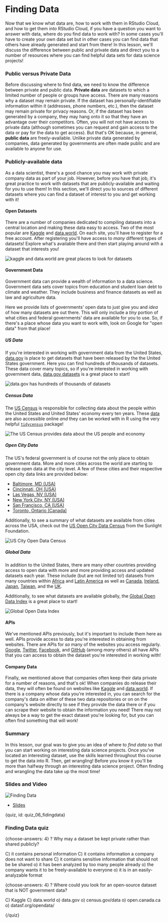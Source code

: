 # Finding Data

Now that we know what data are, how to work with them in RStudio Cloud, and how to get them *into* RStudio Cloud, if you have a question you want to answer with data, where do you find data to work with? In some cases you'll have to create your own data set but in other cases you can find data that others have already generated and start from there! In this lesson, we'll discuss the difference between public and private data and direct you to a number of resources where you can find helpful data sets for data science projects!

### Public versus Private Data

Before discussing where to find data, we need to know the difference between private and public data. **Private data** are datasets to which a limited number of people or groups have access. There are many reasons why a dataset may remain private. If the dataset has personally-identifiable information within it (addresses, phone numbers, etc.), then the dataset may remain private for privacy reasons. Or, if the dataset has been generated by a company, they may hang onto it so that they have an advantage over their competitors. Often, you will not not have access to private data (although sometimes you can request and gain access to the data or pay for the data to get access). But that's OK because, in general, **public data** are freely-available. Unlike private data generated by companies, data generated by governments are often made public and are available to anyone for use.

### Publicly-available data

As a data scientist, there's a good chance you may work with private company data as part of your job. However, before you have that job, it's great practice to work with datasets that are publicly-available and waiting for you to use them! In this section, we'll direct you to sources of different datasets where you can find a dataset of interest to you and get working with it! 

#### Open Datasets

There are a number of companies dedicated to compiling datasets into a central location and making these data easy to access. Two of the most popular are [Kaggle](https://www.kaggle.com/) and [data.world](https://data.world/). On each site, you'll have to register for a free account. After registering you'll have access to *many* different types of datasets! Explore what's available there and then start playing around with a dataset that interests you!

![kaggle and data.world are *great* places to look for datasets](images/06_findingdata/06_data_findingdata-2.png)


#### Government Data

Government data can provide a wealth of information to a data science. Government data sets cover topics from education and student loan debt to climate and weather. They include business and finance datasets as well as law and agriculture data.

Here we provide lists of governments' open data to just give you and *idea* of how many datasets are out there. This will only include a *tiny* portion of what cities and federal governments' data are available for you to use. So, if there's a place whose data you want to work with, look on Google for "open data" from that place! 

##### US Data

If you're interested in working with government data from the United States, [data.gov](https://www.data.gov/) is place to get datasets that have been released by the the United States government. Here you can find hundreds of thousands of datasets. These data cover many topics, so if you're interested in working with government data, [data.gov datasets](https://www.data.gov/dataset) is a great place to start!

![data.gov has hundreds of thousands of datasets](images/06_findingdata/06_data_findingdata-3.png)

##### Census Data

The [US Census](https://www.census.gov/) is responsible for collecting data about the people within the United States and United States' economy every ten years. These [data](https://www.census.gov/data.html) are also accessible online *and* they can be worked with in R using the very helpful [`tidycensus`](https://walkerke.github.io/tidycensus/) package!

![The US Census provides data about the US people and economy](images/06_findingdata/06_data_findingdata-4.png)

##### Open City Data

The US's federal government is of course not the only place to obtain government data. More and more cities across the world are starting to release open data at the city level. A few of these cities and their respective open city data links are provided below:

* [Baltimore, MD (USA)](https://data.baltimorecity.gov/)
* [Cincinnati, OH (USA)](https://data.cincinnati-oh.gov/)
* [Las Vegas, NV (USA)](https://opendata.lasvegasnevada.gov/)
* [New York City, NY (USA)](https://opendata.cityofnewyork.us/)
* [San Francisco, CA (USA)](https://datasf.org/opendata/)
* [Toronto, Ontario (Canada)](https://www.toronto.ca/city-government/data-research-maps/open-data/)

Additionally, to see a summary of what datasets are available from cities across the USA, check out the [US Open City Data Census](http://us-cities.survey.okfn.org/) from the Sunlight Foundation.

![US City Open Data Census](images/06_findingdata/06_data_findingdata-6.png)

##### Global Data

In addition to the United States, there are many other countries providing access to open data with more and more providing access and updated datasets each year. These include (but are not limited to!) datasets from many countries within [Africa](http://dataportal.opendataforafrica.org/) and [Latin America](https://opendatabarometer.org/latin-american-open-data-initiative/) as well as  [Canada](https://open.canada.ca/en/open-data),  [Ireland](https://data.gov.ie/), [Japan](http://www.data.go.jp/?lang=english), [Taiwan](https://data.cdc.gov.tw/en/), and the [UK](https://data.gov.uk/). 

Additionally, to see what datasets are available globally, the [Global Open Data Index](https://index.okfn.org/dataset/) is a great place to start!

![Global Open Data Index](images/06_findingdata/06_data_findingdata-7.png)

#### APIs

We've mentioned APIs previously, but it's important to include them here as well. APIs provide access to data you're interested in obtaining from websites. There are APIs for *so* many of the websites you access regularly. [Google](http://developers.google.com/apis-explorer/#p/), [Twitter](https://dev.twitter.com/), [Facebook](https://developers.facebook.com/), and [GitHub](https://developer.github.com/v3/?) (among *many* others) all have APIs that you can access to obtain the dataset you're interested in working with!

#### Company Data

Finally, we mentioned above that companies often keep their data private for a number of reasons, and that's ok! When companies do release their data, they will often be found on websites like [Kaggle](https://www.kaggle.com/) and [data.world](https://data.world/). If there is a company whose data you're interested in, you can search for the company's data on either of these two data repositories or on on the company's website directly to see if they provide the data there or if you can scrape their website to obtain the information you need! There may not always be a way to get the exact dataset you're looking for, but you can often find something that will work!  

### Summary

In this lesson, our goal was to give you an idea of where to *find data* so that you can start working on interesting data science projects. Once you've located an interesting dataset, use the skills learned throughout this course to get the data into R. Then, get wrangling! Before you know it you'll be more than halfway through an interesting data science project. Often finding and wrangling the data take up the most time!

### Slides and Video

![Finding Data](https://www.youtube.com/watch?v=aEkCAoyGryE)

* [Slides](https://docs.google.com/presentation/d/1G0lA8z561VirAggV4MxMXu2dwCudolXjeFZWO6P_3F8/edit?usp=sharing)

{quiz, id: quiz_06_fidingdata}

### Finding Data quiz

{choose-answers: 4}
? Why may a dataset be kept private rather than shared publicly?

C) it contains personal information
C) it contains information a company does not want to share
C) it contains sensitive information that should not be be shared
o) it has been analyzed by too many people already
o) the company wants it to be freely-available to everyone
o) it is in an easily-analyzable format

{choose-answers: 4}
? Where could you look for an open-source dataset that is NOT government data?

C) Kaggle
C) data.world
o) data.gov
o) census.gov/data
o) open.canada.ca
o) datasf.org/opendata/

{/quiz}
